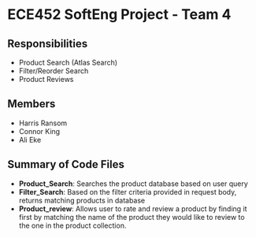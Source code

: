 # ECE452 SoftEng Project - Team 4

## Responsibilities
- Product Search (Atlas Search)
- Filter/Reorder Search
- Product Reviews

## Members
- Harris Ransom
- Connor King
- Ali Eke

## Summary of Code Files
- **Product_Search**: Searches the product database based on user query 
- **Filter_Search**: Based on the filter criteria provided in request body, returns matching products in database
- **Product_review**: Allows user to rate and review a product by finding it first by matching the name of the product they would like to review to the one in the product collection. 
